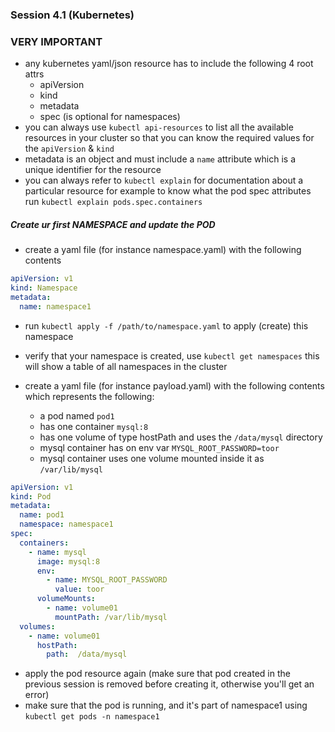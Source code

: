 ### Session 4.1 (Kubernetes)

### VERY IMPORTANT

* any kubernetes yaml/json resource has to include the following 4 root attrs
  * apiVersion
  * kind
  * metadata
  * spec (is optional for namespaces)
* you can always use ```kubectl api-resources``` to list all the available resources in your cluster so that you can
  know the required values for the `apiVersion` & `kind`
* metadata is an object and must include a `name` attribute which is a unique identifier for the resource
* you can always refer to ```kubectl explain``` for documentation about a particular resource for example to know what
  the pod spec attributes run ```kubectl explain pods.spec.containers```

##### Create ur first NAMESPACE and update the POD

* create a yaml file (for instance namespace.yaml) with the following contents

```yaml
apiVersion: v1
kind: Namespace
metadata:
  name: namespace1
```

* run ```kubectl apply -f /path/to/namespace.yaml``` to apply (create) this namespace
* verify that your namespace is created, use ```kubectl get namespaces``` this will show a table of all namespaces in
  the cluster

* create a yaml file (for instance payload.yaml) with the following contents which represents the following:
  * a pod named `pod1`
  * has one container `mysql:8`
  * has one volume of type hostPath and uses the `/data/mysql` directory
  * mysql container has on env var `MYSQL_ROOT_PASSWORD=toor`
  * mysql container uses one volume mounted inside it as `/var/lib/mysql`

```yaml
apiVersion: v1
kind: Pod
metadata:
  name: pod1
  namespace: namespace1
spec:
  containers:
    - name: mysql
      image: mysql:8
      env:
        - name: MYSQL_ROOT_PASSWORD
          value: toor
      volumeMounts:
        - name: volume01
          mountPath: /var/lib/mysql
  volumes:
    - name: volume01
      hostPath:
        path:  /data/mysql
```

* apply the pod resource again (make sure that pod created in the previous session is removed before creating it,
  otherwise you'll get an error)
* make sure that the pod is running, and it's part of namespace1 using ```kubectl get pods -n namespace1```
